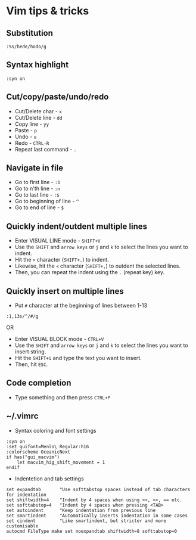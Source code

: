 # Vim tips & tricks
## Substitution 
```vim
:%s/hede/hodo/g
```
#####

## Syntax highlight
```vim
:syn on
```
#####

## Cut/copy/paste/undo/redo
* Cut/Delete char - `x`
* Cut/Delete line - `dd`
* Copy line - `yy`
* Paste - `p`
* Undo - `u`
* Redo - `CTRL-R`
* Repeat last command - `.`
#####

## Navigate in file
* Go to first line - `:1`
* Go to n'th line - `:n`
* Go to last line - `:$`
* Go to beginning of line  - `^`
* Go to end of line  - `$`
#####

## Quickly indent/outdent multiple lines
* Enter VISUAL LINE mode - `SHIFT+V`
* Use the `SHIFT` and `arrow keys` or `j` and `k` to select the lines you want to indent.
* Hit the `>` character (`SHIFT+.`) to indent.
* Likewise, hit the `<` character (`SHIFT+,`) to outdent the selected lines.
* Then, you can repeat the indent using the `.` (repeat key) key. 
#####

## Quickly insert on multiple lines
* Put `#` character at the beginning of lines between 1-13
```
:1,13s/^/#/g
```
OR

* Enter VISUAL BLOCK mode - `CTRL+V`
* Use the `SHIFT` and `arrow keys` or `j` and `k` to select the lines you want to insert string.
* Hit the `SHIFT+i` and type the text you want to insert.
* Then, hit `ESC`.
#####





## Code completion
* Type something and then press `CTRL+P`
#####

## ~/.vimrc
* Syntax coloring and font settings
```vim
:syn on
:set guifont=Menlo\ Regular:h16
:colorscheme OceanicNext
if has("gui_macvim")
    let macvim_hig_shift_movement = 1
endif
```

* Indentetion and tab settings
```vim
set expandtab       "Use softtabstop spaces instead of tab characters for indentation
set shiftwidth=4    "Indent by 4 spaces when using >>, <<, == etc.
set softtabstop=4   "Indent by 4 spaces when pressing <TAB>
set autoindent      "Keep indentation from previous line
set smartindent     "Automatically inserts indentation in some cases
set cindent         "Like smartindent, but stricter and more customisable
autocmd FileType make set noexpandtab shiftwidth=8 softtabstop=0
```
#####
